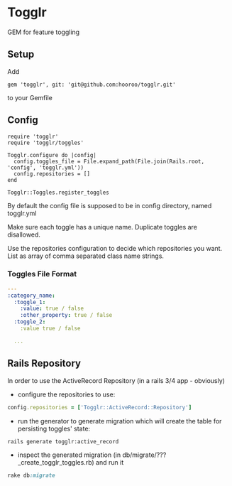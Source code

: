 Togglr
======

GEM for feature toggling

## Setup

Add
```
gem 'togglr', git: 'git@github.com:hooroo/togglr.git'
```
to your Gemfile

## Config

```
require 'togglr'
require 'togglr/toggles'

Togglr.configure do |config|
  config.toggles_file = File.expand_path(File.join(Rails.root, 'config', 'togglr.yml'))
  config.repositories = []
end

Togglr::Toggles.register_toggles
```

By default the config file is supposed to be in config directory, named togglr.yml

Make sure each toggle has a unique name. Duplicate toggles are disallowed.

Use the repositories configuration to decide which repositories you want. List as array of comma separated class name strings.

### Toggles File Format
```yaml
---
:category_name:
  :toggle_1:
    :value: true / false
    :other_property: true / false
  :toggle_2:
    :value true / false

  ...
```

## Rails Repository
In order to use the ActiveRecord Repository (in a rails 3/4 app - obviously)

- configure the repositories to use:
```rb
config.repositories = ['Togglr::ActiveRecord::Repository']
```
- run the generator to generate migration which will create the table for persisting toggles' state:
```sh
rails generate togglr:active_record
```
- inspect the generated migration (in db/migrate/???_create_togglr_toggles.rb) and run it
```rake
rake db:migrate
```
